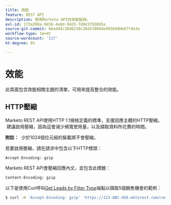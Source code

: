 ```yaml
---
title: 效能
feature: REST API
description: 使用Marketo API的效能秘訣。
exl-id: 173a398a-9d36-4e8d-9dd3-7d0d375b085a
source-git-commit: 66add4c38d0230c36d57009de985649bb67fde3e
workflow-type: tm+mt
source-wordcount: '117'
ht-degree: 0%

---
```


# 效能

此頁面包含效能相關主題的清單，可用來提高整合的效能。

## HTTP壓縮

Marketo REST API使用HTTP 1.1規格定義的標準，支援回應主體的HTTP壓縮。  建議啟用壓縮，因為這會減少頻寬使用量，以及擷取資料所花費的時間。

**附註：**  少於1024個位元組的裝載將不會壓縮。

若要啟用壓縮，請在請求中包含以下HTTP標頭：

```html
Accept-Encoding: gzip
```

Marketo REST API會壓縮回應內文，並包含此標題：

```html
Content-Encoding: gzip
```

以下是使用Curl呼叫[Get Leads by Filter Type](https://developer.adobe.com/marketo-apis/api/mapi/#tag/Leads/operation/getLeadsByFilterUsingGET)端點以擷取5個銷售機會的範例：

```bash
$ curl -H 'Accept-Encoding: gzip' 'https://123-ABC-456.mktorest.com/rest/v1/leads.json?filterType=id&filterValues=4,5,7,12,13'
```
